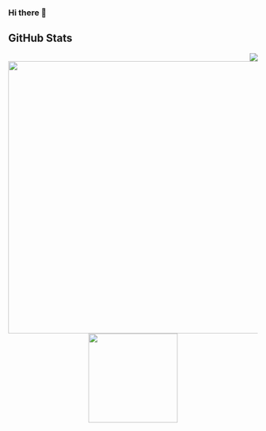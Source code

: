 ### Hi there 👋

<!--
**Clexa97/Clexa97** is a ✨ _special_ ✨ repository because its `README.md` (this file) appears on your GitHub profile.

Here are some ideas to get you started:

- 🔭 I’m currently working on ...
- 🌱 I’m currently learning ...
- 👯 I’m looking to collaborate on ...
- 🤔 I’m looking for help with ...
- 💬 Ask me about ...
- 📫 How to reach me: ...
- 😄 Pronouns: ...
- ⚡ Fun fact: ...
-->

<h2> GitHub Stats </h2>

<img src="https://media.tenor.com/c6YiNkNxifgAAAAj/ghost.gif.gif" align="right">
<img src="https://github-readme-stats.vercel.app/api?username=Clexa97&theme=transparent&bg_color=000&border_color=ffffff&show_icons=true&icon_color=1246AB&title_color=1246AB&text_color=FFF" width=550px;>


<div align="center">  
<a href="https://github.com/Clexa97">   
<!--<img height="180em" src="https://github-readme-stats.vercel.app/api?username=Clexa97&show_icons=true&theme=dracula&include_all_commits=true&count_private=true"/>-->
<img height="180em" src="https://github-readme-stats.vercel.app/api/top-langs/?username=Clexa97&layout=compact&langs_count=10&theme=dracula"/> </div>

